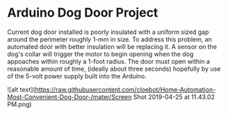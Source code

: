 # Arduino Dog Door Project

Current dog door installed is poorly insulated with a uniform sized gap around the perimeter roughly 1-mm in size. To address this problem, an automated door with better insulation will be replacing it. A sensor on the dog's collar will trigger the motor to begin opening when the dog appoaches within roughly a 1-foot radius. The door must open within a reasonable amount of time, (ideally about three seconds) hopefully by use of the 5-volt power supply built into the Arduino.

![alt text](https://raw.githubusercontent.com/cloebot/Home-Automation-Most-Convenient-Dog-Door-/mater/Screen Shot 2019-04-25 at 11.43.02 PM.png)
